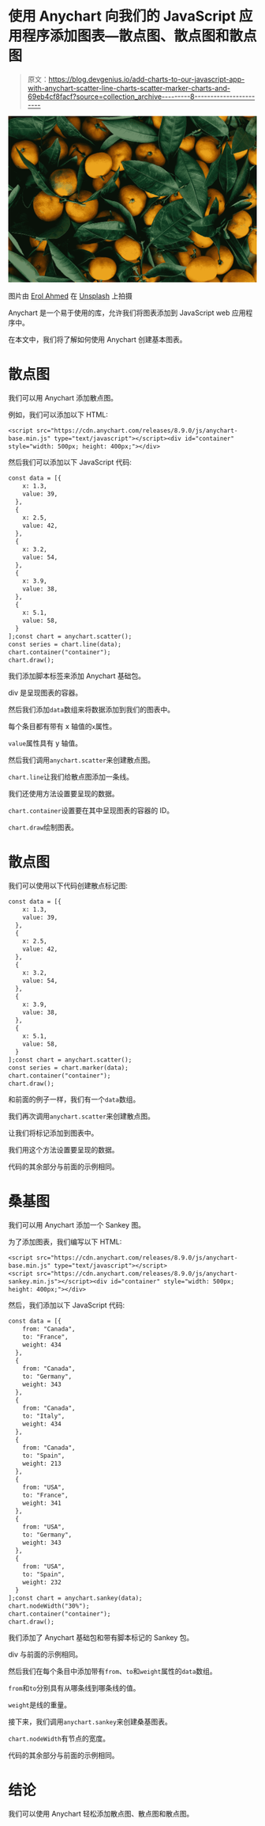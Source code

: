 # 使用 Anychart 向我们的 JavaScript 应用程序添加图表—散点图、散点图和散点图

> 原文：<https://blog.devgenius.io/add-charts-to-our-javascript-app-with-anychart-scatter-line-charts-scatter-marker-charts-and-69eb4cf8facf?source=collection_archive---------8----------------------->

![](img/0129d897db7583ee372fe0c5a5ca8f5e.png)

图片由 [Erol Ahmed](https://unsplash.com/@erol?utm_source=medium&utm_medium=referral) 在 [Unsplash](https://unsplash.com?utm_source=medium&utm_medium=referral) 上拍摄

Anychart 是一个易于使用的库，允许我们将图表添加到 JavaScript web 应用程序中。

在本文中，我们将了解如何使用 Anychart 创建基本图表。

# 散点图

我们可以用 Anychart 添加散点图。

例如，我们可以添加以下 HTML:

```
<script src="https://cdn.anychart.com/releases/8.9.0/js/anychart-base.min.js" type="text/javascript"></script><div id="container" style="width: 500px; height: 400px;"></div>
```

然后我们可以添加以下 JavaScript 代码:

```
const data = [{
    x: 1.3,
    value: 39,
  },
  {
    x: 2.5,
    value: 42,
  },
  {
    x: 3.2,
    value: 54,
  },
  {
    x: 3.9,
    value: 38,
  },
  {
    x: 5.1,
    value: 58,
  }
];const chart = anychart.scatter();
const series = chart.line(data);
chart.container("container");
chart.draw();
```

我们添加脚本标签来添加 Anychart 基础包。

div 是呈现图表的容器。

然后我们添加`data`数组来将数据添加到我们的图表中。

每个条目都有带有 x 轴值的`x`属性。

`value`属性具有 y 轴值。

然后我们调用`anychart.scatter`来创建散点图。

`chart.line`让我们给散点图添加一条线。

我们还使用方法设置要呈现的数据。

`chart.container`设置要在其中呈现图表的容器的 ID。

`chart.draw`绘制图表。

# 散点图

我们可以使用以下代码创建散点标记图:

```
const data = [{
    x: 1.3,
    value: 39,
  },
  {
    x: 2.5,
    value: 42,
  },
  {
    x: 3.2,
    value: 54,
  },
  {
    x: 3.9,
    value: 38,
  },
  {
    x: 5.1,
    value: 58,
  }
];const chart = anychart.scatter();
const series = chart.marker(data);
chart.container("container");
chart.draw();
```

和前面的例子一样，我们有一个`data`数组。

我们再次调用`anychart.scatter`来创建散点图。

让我们将标记添加到图表中。

我们用这个方法设置要呈现的数据。

代码的其余部分与前面的示例相同。

# 桑基图

我们可以用 Anychart 添加一个 Sankey 图。

为了添加图表，我们编写以下 HTML:

```
<script src="https://cdn.anychart.com/releases/8.9.0/js/anychart-base.min.js" type="text/javascript"></script>
<script src="https://cdn.anychart.com/releases/8.9.0/js/anychart-sankey.min.js"></script><div id="container" style="width: 500px; height: 400px;"></div>
```

然后，我们添加以下 JavaScript 代码:

```
const data = [{
    from: "Canada",
    to: "France",
    weight: 434
  },
  {
    from: "Canada",
    to: "Germany",
    weight: 343
  },
  {
    from: "Canada",
    to: "Italy",
    weight: 434
  },
  {
    from: "Canada",
    to: "Spain",
    weight: 213
  },
  {
    from: "USA",
    to: "France",
    weight: 341
  },
  {
    from: "USA",
    to: "Germany",
    weight: 343
  },
  {
    from: "USA",
    to: "Spain",
    weight: 232
  }
];const chart = anychart.sankey(data);
chart.nodeWidth("30%");
chart.container("container");
chart.draw();
```

我们添加了 Anychart 基础包和带有脚本标记的 Sankey 包。

div 与前面的示例相同。

然后我们在每个条目中添加带有`from`、`to`和`weight`属性的`data`数组。

`from`和`to`分别具有从哪条线到哪条线的值。

`weight`是线的重量。

接下来，我们调用`anychart.sankey`来创建桑基图表。

`chart.nodeWidth`有节点的宽度。

代码的其余部分与前面的示例相同。

# 结论

我们可以使用 Anychart 轻松添加散点图、散点图和散点图。